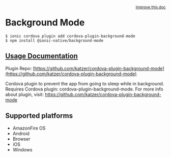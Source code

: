 <a style="float:right;font-size:12px;" href="http://github.com/ionic-team/ionic-native/edit/master/src/@ionic-native/plugins/background-mode/index.ts#L50">
  Improve this doc
</a>

# Background Mode

```
$ ionic cordova plugin add cordova-plugin-background-mode
$ npm install @ionic-native/background-mode
```

## [Usage Documentation](https://ionicframework.com/docs/native/background-mode/)

Plugin Repo: [https://github.com/katzer/cordova-plugin-background-mode](https://github.com/katzer/cordova-plugin-background-mode)

Cordova plugin to prevent the app from going to sleep while in background.
Requires Cordova plugin: cordova-plugin-background-mode. For more info about plugin, visit: https://github.com/katzer/cordova-plugin-background-mode

## Supported platforms
- AmazonFire OS
- Android
- Browser
- iOS
- Windows



